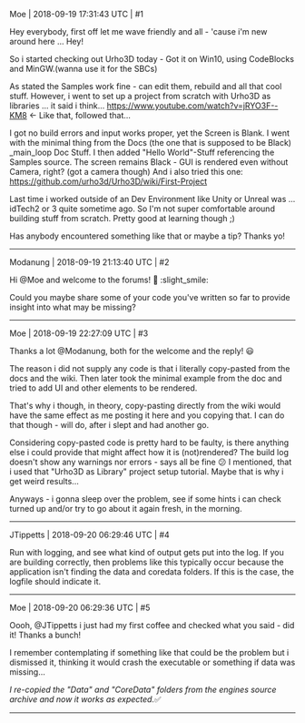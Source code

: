 Moe | 2018-09-19 17:31:43 UTC | #1

Hey everybody, first off let me wave friendly and all - 'cause i'm new around here ... Hey!

So i started checking out Urho3D today - Got it on Win10, using CodeBlocks and MinGW.(wanna use it for the SBCs)

As stated the Samples work fine - can edit them, rebuild and all that cool stuff. However, i went to set up a project from scratch with Urho3D as libraries ... it said i think... https://www.youtube.com/watch?v=jRYO3F--KM8 <- Like that, followed that...

I got no build errors and input works proper, yet the Screen is Blank. I went with the minimal thing from the Docs (the one that is supposed to be Black) _main_loop Doc Stuff.
I then added "Hello World"-Stuff referencing the Samples source.
The screen remains Black - GUI is rendered even without Camera, right? (got a camera though)
And i also tried this one: https://github.com/urho3d/Urho3D/wiki/First-Project

Last time i worked outside of an Dev Environment like Unity or Unreal was ... idTech2 or 3 quite sometime ago. So I'm not super comfortable around building stuff from scratch. Pretty good at learning though ;)

Has anybody encountered something like that or maybe a tip?
Thanks yo!

-------------------------

Modanung | 2018-09-19 21:13:40 UTC | #2

Hi @Moe and welcome to the forums! :confetti_ball: :slight_smile:

Could you maybe share some of your code you've written so far to provide insight into what may be missing?

-------------------------

Moe | 2018-09-19 22:27:09 UTC | #3

Thanks a lot @Modanung, both for the welcome and the reply! :smiley:

The reason i did not supply any code is that i literally copy-pasted from the docs and the wiki. Then later took the minimal example from the doc and tried to add UI and other elements to be rendered.

That's why i though, in theory, copy-pasting directly from the wiki would have the same effect as me posting it here and you copying that. I can do that though - will do, after i slept and had another go.

Considering copy-pasted code is pretty hard to be faulty, is there anything else i could provide that might affect how it is (not)rendered? The build log doesn't show any warnings nor errors - says all be fine :confused: 
I mentioned, that i used that "Urho3D as Library" project setup tutorial. Maybe that is why i get weird results...

Anyways - i gonna sleep over the problem, see if some hints i can check turned up and/or try to go about it again fresh, in the morning.

-------------------------

JTippetts | 2018-09-20 06:29:46 UTC | #4

Run with logging, and see what kind of output gets put into the log. If you are building correctly, then problems like this typically occur because the application isn't finding the data and coredata folders. If this is the case, the logfile should indicate it.

-------------------------

Moe | 2018-09-20 06:29:36 UTC | #5

Oooh, @JTippetts i just had my first coffee and checked what you said - did it! Thanks a bunch!

I remember contemplating if something like that could be the problem but i dismissed it, thinking it would crash the executable or something if data was missing...

_I re-copied the "Data" and "CoreData" folders from the engines source archive and now it works as expected._:white_check_mark:

-------------------------

